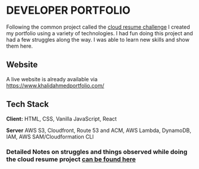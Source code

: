 # DEVELOPER PORTFOLIO

Following the common project called the [cloud resume challenge](https://cloudresumechallenge.dev/docs/the-challenge/aws/) I created my portfolio using a variety of technologies. I had fun doing this project and had a few struggles along the way. I was able to learn new skills and show them here.

## Website

A live website is already available via https://www.khalidahmedportfolio.com/

## Tech Stack

**Client:** HTML, CSS, Vanilla JavaScript, React

**Server** AWS S3, Cloudfront, Route 53 and ACM, AWS Lambda, DynamoDB, IAM, AWS SAM/Cloudformation CLI

### Detailed Notes on struggles and things observed while doing the cloud resume project [can be found here](https://github.com/ahmedk2/khalidportfolio/blob/main/Notes/README.md)

